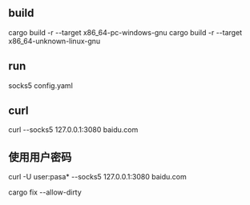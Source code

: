 ## build
cargo build -r --target x86_64-pc-windows-gnu
cargo build -r --target x86_64-unknown-linux-gnu


## run
socks5 config.yaml

## curl
curl --socks5 127.0.0.1:3080 baidu.com

## 使用用户密码
curl -U user:pasa* --socks5 127.0.0.1:3080 baidu.com


cargo fix --allow-dirty